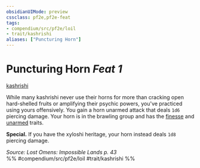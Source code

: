 ```yaml
---
obsidianUIMode: preview
cssclass: pf2e,pf2e-feat
tags:
- compendium/src/pf2e/loil
- trait/kashrishi
aliases: ["Puncturing Horn"]
---
```

# Puncturing Horn  *Feat 1*  
[kashrishi](rules/traits/kashrishi-loil.md "Kashrishi Ancestry & Heritage Trait")  


While many kashrishi never use their horns for more than cracking open hard-shelled fruits or amplifying their psychic powers, you've practiced using yours offensively. You gain a horn unarmed attack that deals `1d6` piercing damage. Your horn is in the brawling group and has the [finesse](rules/traits/finesse.md "Finesse Weapon Trait") and [unarmed](rules/traits/unarmed.md "Unarmed Weapon Trait") traits.

**Special.** If you have the xyloshi heritage, your horn instead deals `1d8` piercing damage.

*Source: Lost Omens: Impossible Lands p. 43*  
%% #compendium/src/pf2e/loil #trait/kashrishi %%
